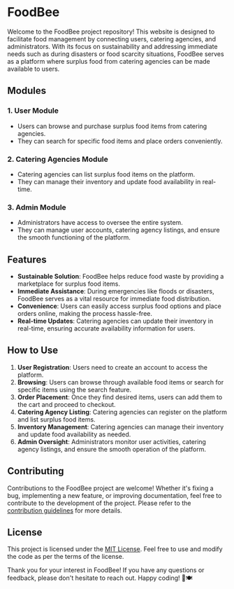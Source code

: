 # FoodBee

Welcome to the FoodBee project repository! This website is designed to facilitate food management by connecting users, catering agencies, and administrators. With its focus on sustainability and addressing immediate needs such as during disasters or food scarcity situations, FoodBee serves as a platform where surplus food from catering agencies can be made available to users.

## Modules

### 1. User Module
- Users can browse and purchase surplus food items from catering agencies.
- They can search for specific food items and place orders conveniently.

### 2. Catering Agencies Module
- Catering agencies can list surplus food items on the platform.
- They can manage their inventory and update food availability in real-time.

### 3. Admin Module
- Administrators have access to oversee the entire system.
- They can manage user accounts, catering agency listings, and ensure the smooth functioning of the platform.

## Features
- **Sustainable Solution**: FoodBee helps reduce food waste by providing a marketplace for surplus food items.
- **Immediate Assistance**: During emergencies like floods or disasters, FoodBee serves as a vital resource for immediate food distribution.
- **Convenience**: Users can easily access surplus food options and place orders online, making the process hassle-free.
- **Real-time Updates**: Catering agencies can update their inventory in real-time, ensuring accurate availability information for users.

## How to Use
1. **User Registration**: Users need to create an account to access the platform.
2. **Browsing**: Users can browse through available food items or search for specific items using the search feature.
3. **Order Placement**: Once they find desired items, users can add them to the cart and proceed to checkout.
4. **Catering Agency Listing**: Catering agencies can register on the platform and list surplus food items.
5. **Inventory Management**: Catering agencies can manage their inventory and update food availability as needed.
6. **Admin Oversight**: Administrators monitor user activities, catering agency listings, and ensure the smooth operation of the platform.

## Contributing
Contributions to the FoodBee project are welcome! Whether it's fixing a bug, implementing a new feature, or improving documentation, feel free to contribute to the development of the project. Please refer to the [contribution guidelines](CONTRIBUTING.md) for more details.

## License
This project is licensed under the [MIT License](LICENSE). Feel free to use and modify the code as per the terms of the license.

Thank you for your interest in FoodBee! If you have any questions or feedback, please don't hesitate to reach out. Happy coding! 🐝🍽️
